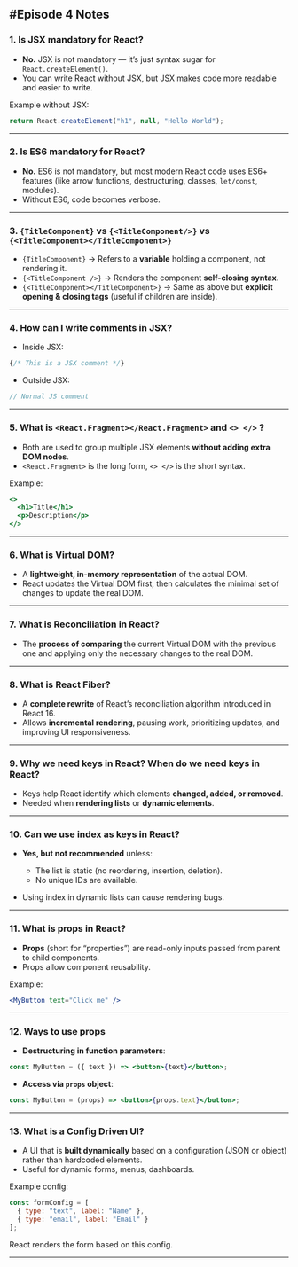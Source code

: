 
#Episode 4 Notes
---

### 1. **Is JSX mandatory for React?**

* **No.** JSX is not mandatory — it’s just syntax sugar for `React.createElement()`.
* You can write React without JSX, but JSX makes code more readable and easier to write.

Example without JSX:

```js
return React.createElement("h1", null, "Hello World");
```

---

### 2. **Is ES6 mandatory for React?**

* **No.** ES6 is not mandatory, but most modern React code uses ES6+ features (like arrow functions, destructuring, classes, `let/const`, modules).
* Without ES6, code becomes verbose.

---

### 3. **`{TitleComponent}` vs `{<TitleComponent/>}` vs `{<TitleComponent></TitleComponent>}`**

* `{TitleComponent}` → Refers to a **variable** holding a component, not rendering it.
* `{<TitleComponent />}` → Renders the component **self-closing syntax**.
* `{<TitleComponent></TitleComponent>}` → Same as above but **explicit opening & closing tags** (useful if children are inside).

---

### 4. **How can I write comments in JSX?**

* Inside JSX:

```jsx
{/* This is a JSX comment */}
```

* Outside JSX:

```js
// Normal JS comment
```

---

### 5. **What is `<React.Fragment></React.Fragment>` and `<> </>` ?**

* Both are used to group multiple JSX elements **without adding extra DOM nodes**.
* `<React.Fragment>` is the long form, `<> </>` is the short syntax.

Example:

```jsx
<>
  <h1>Title</h1>
  <p>Description</p>
</>
```

---

### 6. **What is Virtual DOM?**

* A **lightweight, in-memory representation** of the actual DOM.
* React updates the Virtual DOM first, then calculates the minimal set of changes to update the real DOM.

---

### 7. **What is Reconciliation in React?**

* The **process of comparing** the current Virtual DOM with the previous one and applying only the necessary changes to the real DOM.

---

### 8. **What is React Fiber?**

* A **complete rewrite** of React’s reconciliation algorithm introduced in React 16.
* Allows **incremental rendering**, pausing work, prioritizing updates, and improving UI responsiveness.

---

### 9. **Why we need keys in React? When do we need keys in React?**

* Keys help React identify which elements **changed, added, or removed**.
* Needed when **rendering lists** or **dynamic elements**.

---

### 10. **Can we use index as keys in React?**

* **Yes, but not recommended** unless:

  * The list is static (no reordering, insertion, deletion).
  * No unique IDs are available.
* Using index in dynamic lists can cause rendering bugs.

---

### 11. **What is props in React?**

* **Props** (short for “properties”) are read-only inputs passed from parent to child components.
* Props allow component reusability.

Example:

```jsx
<MyButton text="Click me" />
```

---

### 12. **Ways to use props**

* **Destructuring in function parameters**:

```jsx
const MyButton = ({ text }) => <button>{text}</button>;
```

* **Access via `props` object**:

```jsx
const MyButton = (props) => <button>{props.text}</button>;
```

---

### 13. **What is a Config Driven UI?**

* A UI that is **built dynamically** based on a configuration (JSON or object) rather than hardcoded elements.
* Useful for dynamic forms, menus, dashboards.

Example config:

```js
const formConfig = [
  { type: "text", label: "Name" },
  { type: "email", label: "Email" }
];
```

React renders the form based on this config.

---

